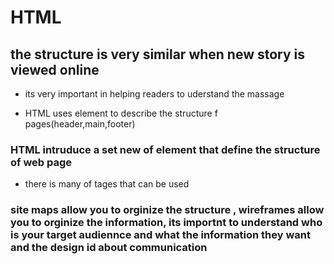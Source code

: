 # HTML

## the structure is very similar when new story is viewed online
 * its very important in helping readers to uderstand the massage

* HTML uses element to describe the structure f pages(header,main,footer)


###  HTML intruduce a  set new of element that define the structure of web page
* there is many of tages that can be used 
   

### site maps allow you to orginize the structure , wireframes allow you to orginize the information, its importnt to understand who is your target audiennce and what the information they want and the design id about communication





